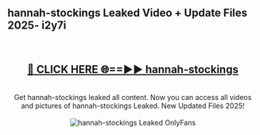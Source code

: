 <h2>hannah-stockings Leaked Video + Update Files 2025- i2y7i</h2>
<br>
<div align="center">
<h2><a href="https://libra.edu.pl?hannah-stockings" rel="nofollow">🔴 CLICK HERE 🌐==►► hannah-stockings</a></h2>
<br>
Get hannah-stockings leaked all content. Now you can access all videos and pictures of hannah-stockings Leaked. New Updated Files 2025!
<br>
<br>
<a href="https://libra.edu.pl?hannah-stockings" rel="nofollow" data-target="animated-image.originalLink"><img src="https://i.ibb.co.com/WyWwxjT/player-gif2.gif" alt="hannah-stockings Leaked OnlyFans" style="max-width: 100%; display: inline-block;" data-target="animated-image.originalImage"></a>
</div>
<br>